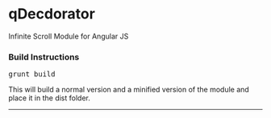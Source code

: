  qDecdorator
===============

Infinite Scroll Module for Angular JS

### Build Instructions

<pre>
grunt build
</pre>

This will build a normal version and a minified version of the module and place it in the dist folder.

---------------
